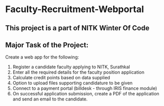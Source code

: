 # Faculty-Recruitment-Webportal 

## This  project is a part of NITK Winter Of Code

## Major Task of the Project:

Create a web app for the following:
1) Register a candidate faculty applying to NITK, Surathkal
2) Enter all the required details for the faculty position application
3) Calculate credit points based on data supplied
4) Option to upload files supporting candidature to be given
5) Connect to a payment portal (billdesk - through IRIS finance module)
6) On successful application submission, create a PDF of the application and send an email to the candidate.

